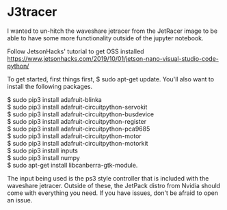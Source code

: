 # J3tracer
I wanted to un-hitch the waveshare jetracer from the JetRacer image to be able to have some more functionality outside of the jupyter notebook.

Follow JetsonHacks' tutorial to get OSS installed https://www.jetsonhacks.com/2019/10/01/jetson-nano-visual-studio-code-python/

To get started, first things first, $ sudo apt-get update. You'll also want to install the following packages.  

$ sudo pip3 install adafruit-blinka  
$ sudo pip3 install adafruit-circuitpython-servokit  
$ sudo pip3 install adafruit-circuitpython-busdevice  
$ sudo pip3 install adafruit-circuitpython-register  
$ sudo pip3 install adafruit-circuitpython-pca9685  
$ sudo pip3 install adafruit-circuitpython-motor  
$ sudo pip3 install adafruit-circuitpython-motorkit  
$ sudo pip3 install inputs  
$ sudo pip3 install numpy  
$ sudo apt-get install libcanberra-gtk-module.  

The input being used is the ps3 style controller that is included with the waveshare jetracer. Outside of these, the JetPack distro from Nvidia should come with everything you need. If you have issues, don't be afraid to open an issue.
